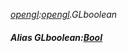 _[opengl](../../modules/opengl/opengl-module.md):[opengl](../../modules/opengl/opengl-module.md).GLboolean_
##### Alias GLboolean:[Bool](../../modules/wonkey/wonkey-types-bool.md)
